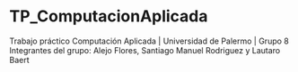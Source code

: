 # TP_ComputacionAplicada
Trabajo práctico Computación Aplicada | Universidad de Palermo | Grupo 8
Integrantes del grupo: Alejo Flores, Santiago Manuel Rodriguez y Lautaro Baert
